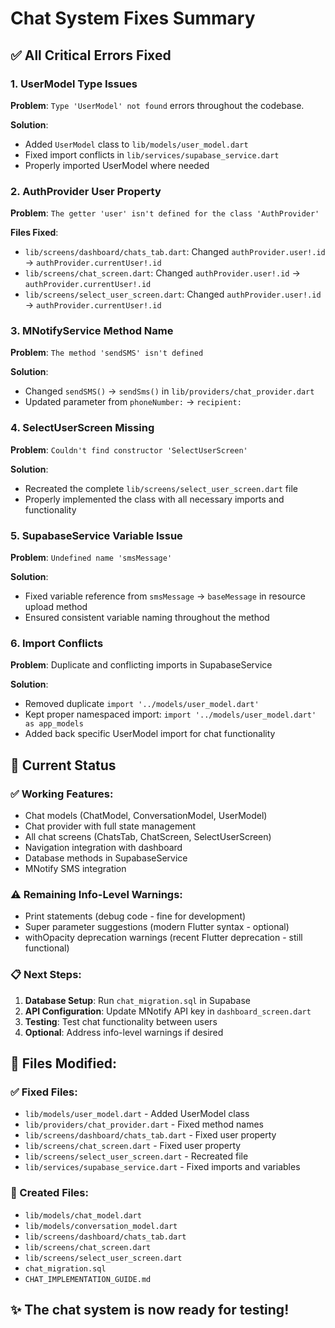 # Chat System Fixes Summary

## ✅ All Critical Errors Fixed

### 1. UserModel Type Issues

**Problem**: `Type 'UserModel' not found` errors throughout the codebase.

**Solution**:

- Added `UserModel` class to `lib/models/user_model.dart`
- Fixed import conflicts in `lib/services/supabase_service.dart`
- Properly imported UserModel where needed

### 2. AuthProvider User Property

**Problem**: `The getter 'user' isn't defined for the class 'AuthProvider'`

**Files Fixed**:

- `lib/screens/dashboard/chats_tab.dart`: Changed `authProvider.user!.id` → `authProvider.currentUser!.id`
- `lib/screens/chat_screen.dart`: Changed `authProvider.user!.id` → `authProvider.currentUser!.id`
- `lib/screens/select_user_screen.dart`: Changed `authProvider.user!.id` → `authProvider.currentUser!.id`

### 3. MNotifyService Method Name

**Problem**: `The method 'sendSMS' isn't defined`

**Solution**:

- Changed `sendSMS()` → `sendSms()` in `lib/providers/chat_provider.dart`
- Updated parameter from `phoneNumber:` → `recipient:`

### 4. SelectUserScreen Missing

**Problem**: `Couldn't find constructor 'SelectUserScreen'`

**Solution**:

- Recreated the complete `lib/screens/select_user_screen.dart` file
- Properly implemented the class with all necessary imports and functionality

### 5. SupabaseService Variable Issue

**Problem**: `Undefined name 'smsMessage'`

**Solution**:

- Fixed variable reference from `smsMessage` → `baseMessage` in resource upload method
- Ensured consistent variable naming throughout the method

### 6. Import Conflicts

**Problem**: Duplicate and conflicting imports in SupabaseService

**Solution**:

- Removed duplicate `import '../models/user_model.dart'`
- Kept proper namespaced import: `import '../models/user_model.dart' as app_models`
- Added back specific UserModel import for chat functionality

## 🎯 Current Status

### ✅ Working Features:

- Chat models (ChatModel, ConversationModel, UserModel)
- Chat provider with full state management
- All chat screens (ChatsTab, ChatScreen, SelectUserScreen)
- Navigation integration with dashboard
- Database methods in SupabaseService
- MNotify SMS integration

### ⚠️ Remaining Info-Level Warnings:

- Print statements (debug code - fine for development)
- Super parameter suggestions (modern Flutter syntax - optional)
- withOpacity deprecation warnings (recent Flutter deprecation - still functional)

### 📋 Next Steps:

1. **Database Setup**: Run `chat_migration.sql` in Supabase
2. **API Configuration**: Update MNotify API key in `dashboard_screen.dart`
3. **Testing**: Test chat functionality between users
4. **Optional**: Address info-level warnings if desired

## 🔧 Files Modified:

### ✅ Fixed Files:

- `lib/models/user_model.dart` - Added UserModel class
- `lib/providers/chat_provider.dart` - Fixed method names
- `lib/screens/dashboard/chats_tab.dart` - Fixed user property
- `lib/screens/chat_screen.dart` - Fixed user property
- `lib/screens/select_user_screen.dart` - Recreated file
- `lib/services/supabase_service.dart` - Fixed imports and variables

### 📁 Created Files:

- `lib/models/chat_model.dart`
- `lib/models/conversation_model.dart`
- `lib/screens/dashboard/chats_tab.dart`
- `lib/screens/chat_screen.dart`
- `lib/screens/select_user_screen.dart`
- `chat_migration.sql`
- `CHAT_IMPLEMENTATION_GUIDE.md`

## ✨ The chat system is now ready for testing!
